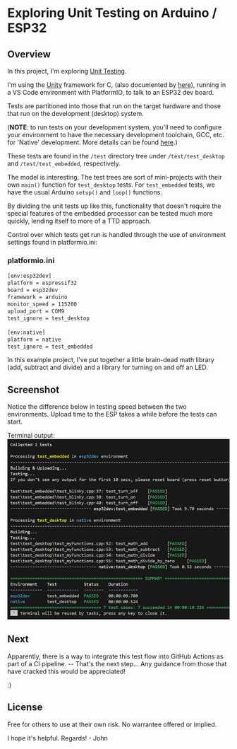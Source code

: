 # Exploring Unit Testing on Arduino / ESP32

## Overview 
In this project, I'm exploring [Unit Testing](https://docs.platformio.org/en/latest/advanced/unit-testing/index.html).

I'm using the [Unity](https://github.com/ThrowTheSwitch/Unity) framework for C, (also documented by [here](https://docs.platformio.org/en/latest/advanced/unit-testing/frameworks/unity.html)), running in a VS Code environment with PlatformIO, to talk to an ESP32 dev board. 

Tests are partitioned into those that run on the target hardware and those that run on the development (desktop) system. 

(**NOTE**: to run tests on your development system, you'll need to configure your environment to have the necessary development toolchain, GCC, etc. for 'Native' development. More details can be found [here](https://docs.platformio.org/en/latest/platforms/native.html).) 

These tests are found in the `/test` directory tree under 
`/test/test_desktop` and `/test/test_embedded`, respectively.

The model is interesting. The test trees are sort of mini-projects with their own `main()` function for `test_desktop` tests. For `test_embedded` tests, we have the usual Arduino `setup()` and `loop()` functions. 

By dividing the unit tests up like this, functionality that doesn't require the special features of the embedded processor can be tested much more quickly, lending itself to more of a TTD approach. 

Control over which tests get run is handled through the use of environment settings found in platformio.ini: 

### platformio.ini

```
[env:esp32dev]
platform = espressif32
board = esp32dev
framework = arduino
monitor_speed = 115200
upload_port = COM9
test_ignore = test_desktop

[env:native]
platform = native
test_ignore = test_embedded
```

In this example project, I've put together a little brain-dead math library (add, subtract and divide) and a library for turning on and off an LED. 

## Screenshot

Notice the difference below in testing speed between the two environments. Upload time to the ESP takes a while before the tests can start. 

Terminal output: 
![Screenshot](doc/test_results.png)

## Next

Apparently, there is a way to integrate this test flow into GitHub Actions as part of a CI pipeline. -- That's the next step... Any guidance from those that have cracked this would be appreciated! 

:) 

## License

Free for others to use at their own risk. No warrantee offered or implied. 



I hope it's helpful. 
Regards! - John

